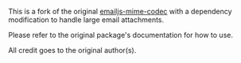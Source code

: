This is a fork of the original [emailjs-mime-codec](https://www.npmjs.com/package/emailjs-mime-parser/v/2.0.7) with a dependency modification to handle large email attachments.

Please refer to the original package's documentation for how to use.

All credit goes to the original author(s).